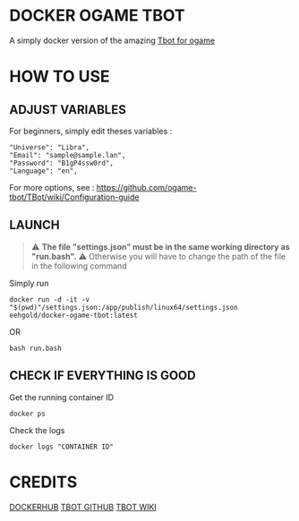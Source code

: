 # DOCKER OGAME TBOT

A simply docker version of the amazing [Tbot for ogame](https://github.com/ogame-tbot/TBot)

# HOW TO USE

## ADJUST VARIABLES

For beginners, simply edit theses variables : 
```console
"Universe": "Libra",
"Email": "sample@sample.lan",
"Password": "B1gP4ssw0rd",
"Language": "en",
```

For more options, see : https://github.com/ogame-tbot/TBot/wiki/Configuration-guide


## LAUNCH

> :warning: **The file "settings.json" must be in the same working directory as "run.bash".**
> :warning: Otherwise you will have to change the path of the file in the following command

Simply run 
```console
docker run -d -it -v "$(pwd)"/settings.json:/app/publish/linux64/settings.json eehgold/docker-ogame-tbot:latest
```
OR
```console
bash run.bash
```
## CHECK IF EVERYTHING IS GOOD

Get the running container ID 
```console
docker ps
```
Check the logs
```console
docker logs "CONTAINER ID"
```

# CREDITS 

[DOCKERHUB](https://hub.docker.com/r/eehgold/docker-ogame-tbot)
[TBOT GITHUB](https://github.com/ogame-tbot/TBot)
[TBOT WIKI](https://github.com/ogame-tbot/TBot/wiki/Configuration-guide)
